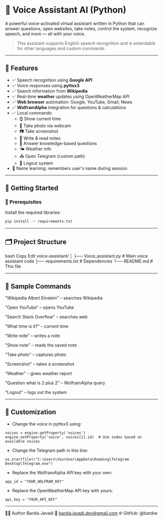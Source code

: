 # 🧠 Voice Assistant AI (Python)

A powerful voice-activated virtual assistant written in Python that can answer questions, open websites, take notes, control the system, recognize speech, and more — all with your voice.

> This assistant supports English speech recognition and is extendable for other languages and custom commands.

---

## 🎯 Features

- ✅ Speech recognition using **Google API**
- ✅ Voice responses using **pyttsx3**
- ✅ Search information from **Wikipedia**
- ✅ Real-time **weather** updates using OpenWeatherMap API
- ✅ **Web browser** automation: Google, YouTube, Gmail, News
- ✅ **WolframAlpha** integration for questions & calculations
- ✅ Local commands:
  - ⌚ Show current time
  - 📸 Take photo via webcam
  - 📷 Take screenshot
  - 📝 Write & read notes
  - 🧠 Answer knowledge-based questions
  - 🌤 Weather info
  - 📤 Open Telegram (custom path)
  - 🔐 Logout system
- 🧠 Name learning: remembers user's name during session

---

## 🚀 Getting Started

### 🔧 Prerequisites

Install the required libraries:

```bash
pip install -r requirements.txt
```

---

## 🗂️ Project Structure
bash
Copy
Edit
voice-assistant/
│
├── Voice_assistant.py             # Main voice assistant code
├── requirements.txt         # Dependencies
└── README.md                # This file

---

## 🧪 Sample Commands
"Wikipedia Albert Einstein" – searches Wikipedia

"Open YouTube" – opens YouTube

"Search Stack Overflow" – searches web

"What time is it?" – current time

"Write note" – writes a note

"Show note" – reads the saved note

"Take photo" – captures photo

"Screenshot" – takes a screenshot

"Weather" – gives weather report

"Question what is 2 plus 2" – WolframAlpha query

"Logout" – logs out the system

---

## 📌 Customization
- Change the voice in pyttsx3 using:

```
voices = engine.getProperty('voices')
engine.setProperty('voice', voices[1].id)  # Use index based on available voices
```
- Change the Telegram path in this line:

```
os.startfile(r"C:\Users\YourUser\AppData\Roaming\Telegram Desktop\Telegram.exe")
```
- Replace the WolframAlpha API key with your own:

```
app_id = "YOUR_WOLFRAM_KEY"
```
- Replace the OpenWeatherMap API key with yours:
```
api_key = "YOUR_API_KEY"
```

---

👨‍💻 Author
Bardia Javadi
📧 bardia.javadi.dev@gmail.com
🌐 GitHub: @bardiw
